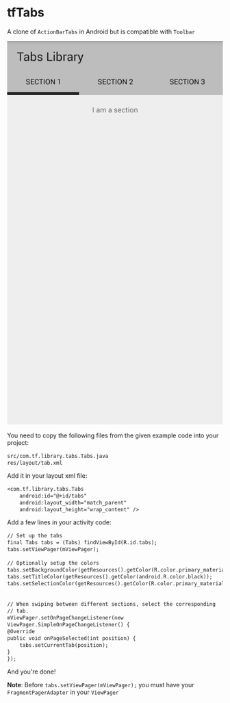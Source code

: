 tfTabs
======

A clone of `ActionBarTabs` in Android but is compatible with `Toolbar`

![Screenshot](./Screenshot.png)

You need to copy the following files from the given example code into your project:

    src/com.tf.library.tabs.Tabs.java
    res/layout/tab.xml
    
Add it in your layout xml file:

    <com.tf.library.tabs.Tabs
        android:id="@+id/tabs"
        android:layout_width="match_parent"
        android:layout_height="wrap_content" />

Add a few lines in your activity code:

    // Set up the tabs
    final Tabs tabs = (Tabs) findViewById(R.id.tabs);
    tabs.setViewPager(mViewPager);
    
    // Optionally setup the colors
    tabs.setBackgroundColor(getResources().getColor(R.color.primary_material_light));
    tabs.setTitleColor(getResources().getColor(android.R.color.black));
    tabs.setSelectionColor(getResources().getColor(R.color.primary_material_dark));


    // When swiping between different sections, select the corresponding
    // tab.
    mViewPager.setOnPageChangeListener(new ViewPager.SimpleOnPageChangeListener() {
	@Override
	public void onPageSelected(int position) {
	    tabs.setCurrentTab(position);
	}
    });
    
And you're done!

**Note**: Before `tabs.setViewPager(mViewPager);` you must have your `FragmentPagerAdapter` in your `ViewPager`